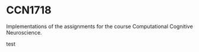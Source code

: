 # CCN1718
Implementations of the assignments for the course Computational Cognitive Neuroscience.

test
